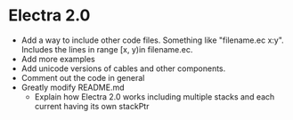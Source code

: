 # Electra 2.0

+ Add a way to include other code files. Something like "filename.ec x:y". Includes the lines in range [x, y)in filename.ec.
+ Add more examples
+ Add unicode versions of cables and other components.
+ Comment out the code in general
+ Greatly modify README.md
    + Explain how Electra 2.0 works including multiple stacks and each current having its own stackPtr
